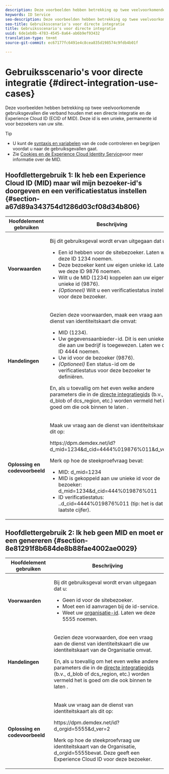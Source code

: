 ```yaml
---
description: Deze voorbeelden hebben betrekking op twee veelvoorkomende gebruiksgevallen die verband houden met een directe integratie en de Experience Cloud ID (MID). De id is een unieke, permanente id voor bezoekers van uw site.
keywords: ID Service
seo-description: Deze voorbeelden hebben betrekking op twee veelvoorkomende gebruiksgevallen die verband houden met een directe integratie en de Experience Cloud ID (MID). De id is een unieke, permanente id voor bezoekers van uw site.
seo-title: Gebruiksscenario's voor directe integratie
title: Gebruiksscenario's voor directe integratie
uuid: 6de1eb8b-4783-4545-8a64-ab6b9ef93432
translation-type: tm+mt
source-git-commit: ec67177fc6491e4c8cea835d198574c9fdb4b01f

---
```



# Gebruiksscenario&#39;s voor directe integratie {#direct-integration-use-cases}

Deze voorbeelden hebben betrekking op twee veelvoorkomende gebruiksgevallen die verband houden met een directe integratie en de Experience Cloud ID (ECID of MID). Deze id is een unieke, permanente id voor bezoekers van uw site.

>[!TIP]
>
>* U kunt de [syntaxis en variabelen](../implementation-guides/direct-integration.md#concept-4cd3206a84bb4687af0b312ae09648b9) van de code controleren en begrijpen voordat u naar de gebruiksgevallen gaat.
>* Zie [Cookies en de Experience Cloud Identity Service](../introduction/cookies.md)voor meer informatie over de MID.
>



## Hoofdlettergebruik 1: Ik heb een Experience Cloud ID (MID) maar wil mijn bezoeker-id&#39;s doorgeven en een verificatiestatus instellen {#section-a67d89a343754d1286d03cf08d34b806}

<table id="table_DA8840FCB51541109FE6DF20430E8924"> 
 <thead> 
  <tr> 
   <th colname="col1" class="entry"> Hoofdelement gebruiken </th> 
   <th colname="col2" class="entry"> Beschrijving </th> 
  </tr> 
 </thead>
 <tbody> 
  <tr> 
   <td colname="col1"> <p> <b>Voorwaarden</b> </p> </td> 
   <td colname="col2"> <p>Bij dit gebruiksgeval wordt ervan uitgegaan dat u: </p> 
    <ul id="ul_F20231F83EE84889B78971A64E758757"> 
     <li id="li_20F3E96493724CD2BAF4B20AEE5CBF23">Een id hebben voor de sitebezoeker. Laten we deze ID 1234 noemen. </li> 
     <li id="li_A358C58CC58C4FCBB7250F5ED108AA71">Deze bezoeker kent uw eigen unieke id. Laten we deze ID 9876 noemen. </li> 
     <li id="li_D93CE7182EBE4927A5C7A0BF414C03BC">Wilt u de MID (1234) koppelen aan uw eigen unieke id (9876). </li> 
     <li id="li_4611146E56624C2AB647733487A3F046"> <i>(Optioneel)</i> Wilt u een verificatiestatus instellen voor deze bezoeker. </li> 
    </ul> </td> 
  </tr> 
  <tr> 
   <td colname="col1"> <p> <b>Handelingen</b> </p> </td> 
   <td colname="col2"> <p>Gezien deze voorwaarden, maak een vraag aan de dienst van identiteitskaart die omvat: </p> 
    <ul id="ul_9ECB1A65266644E89E949C57D202D5A4"> 
     <li id="li_10A6F5A9C54D44A08F4F2E405E6019E2">MID (1234). </li> 
     <li id="li_4869572B40E54C54B88A2474DAC475A8">Uw gegevensaanbieder-id. Dit is een unieke id die aan uw bedrijf is toegewezen. Laten we deze ID 4444 noemen. </li> 
     <li id="li_05C8ED47488C4E289D84093127EC7B19">Uw id voor de bezoeker (9876). </li> 
     <li id="li_3D1556AD18C843828A362CC604A9F76B"> <i>(Optioneel)</i> Een status-id om de verificatiestatus voor deze bezoeker te definiëren. </li> 
    </ul> <p>En, als u toevallig om het even welke andere parameters die in de <a href="../implementation-guides/direct-integration.md#concept-4cd3206a84bb4687af0b312ae09648b9" format="dita" scope="local"> directe integratiegids</a> (b.v.,<span class="codeph"> d_blob</span> of <span class="codeph"> dcs_region</span>, etc.) worden vermeld het is goed om die ook binnen te laten . </p> </td> 
  </tr> 
  <tr> 
   <td colname="col1"> <p> <b>Oplossing en codevoorbeeld</b> </p> </td> 
   <td colname="col2"> <p>Maak uw vraag aan de dienst van identiteitskaart als dit op: </p> <p> <span class="codeph">https://dpm.demdex.net/id?d_mid=1234&amp;d_cid=4444%019876%011&amp;d_ver=2</span> </p> <p>Merk op hoe de steekproefvraag bevat: </p> 
    <ul id="ul_0667FBFD8D3C46BDBD027F484691EC97"> 
     <li id="li_FAB1FAE703DB48D1A32EE72684028964">MID: <span class="codeph">d_mid=1234</span> </li> 
     <li id="li_C97B74FF444F4BB4B4A5CB1CBBE52249">MID is gekoppeld aan uw unieke id voor de bezoeker: <span class="codeph">d_mid=1234&amp;d_cid=444%019876%011</span> </li> 
     <li id="li_D428DBF765234DD78DDF152C5EE8AB69">ID verificatiestatus: <span class="codeph">..d_cid=4444%019876%011</span> (tip: het is dat laatste cijfer). </li> 
    </ul> </td> 
  </tr> 
 </tbody> 
</table>

## Hoofdlettergebruik 2: Ik heb geen MID en moet er een genereren {#section-8e81291f8b684de8b88fae4002ae0029}

<table id="table_666A92693F8A413096DF6A64770C1141"> 
 <thead> 
  <tr> 
   <th colname="col1" class="entry"> Hoofdelement gebruiken </th> 
   <th colname="col2" class="entry"> Beschrijving </th> 
  </tr> 
 </thead>
 <tbody> 
  <tr> 
   <td colname="col1"> <p> <b>Voorwaarden</b> </p> </td> 
   <td colname="col2"> <p>Bij dit gebruiksgeval wordt ervan uitgegaan dat u: </p> 
    <ul id="ul_BF3BD821907B46A4B2EFA63146D35722"> 
     <li id="li_E658AE0671D14558B65FDD8992F25996">Geen id voor de sitebezoeker. </li> 
     <li id="li_28A48BB3F71C4E4297F95A2D3E10AD7B">Moet een id aanvragen bij de id-service. </li> 
     <li id="li_E2C306B9308D41E5BFE2F23EF48F5A41">Weet uw <a href="../reference/requirements.md#section-a02f537129a64ffbb690d5738d360c26" format="dita" scope="local"> organisatie-id</a>. Laten we deze 5555 noemen. </li> 
    </ul> </td> 
  </tr> 
  <tr> 
   <td colname="col1"> <p> <b>Handelingen</b> </p> </td> 
   <td colname="col2"> <p>Gezien deze voorwaarden, doe een vraag aan de dienst van identiteitskaart die uw identiteitskaart van de Organisatie omvat. </p> <p>En, als u toevallig om het even welke andere parameters die in de <a href="../implementation-guides/direct-integration.md#concept-4cd3206a84bb4687af0b312ae09648b9" format="dita" scope="local"> directe integratiegids</a> (b.v.,<span class="codeph"> d_blob</span> of <span class="codeph"> dcs_region</span>, etc.) worden vermeld het is goed om die ook binnen te laten . </p> </td> 
  </tr> 
  <tr> 
   <td colname="col1"> <p> <b>Oplossing en codevoorbeeld</b> </p> </td> 
   <td colname="col2"> <p>Maak uw vraag aan de dienst van identiteitskaart als dit op: </p> <p> <span class="codeph">https://dpm.demdex.net/id?d_orgid=5555&amp;d_ver=2</span> </p> <p>Merk op hoe de steekproefvraag uw identiteitskaart van de Organisatie, <span class="codeph">d_orgid=5555</span>bevat. Deze geeft een <span class="keyword"> Experience Cloud</span> ID voor deze bezoeker. </p> </td> 
  </tr> 
 </tbody> 
</table>

